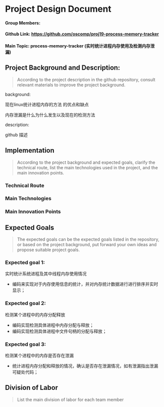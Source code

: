 # Project Design Document



#### **Group Members:**

#### Github Link:  https://github.com/oscomp/proj19-process-memory-tracker

#### Main Topic: process-memory-tracker (实时统计进程内存使用及检测内存泄漏)

## Project Background and Description:

> According to the project description in the github repository, consult relevant materials to improve the project background.

background:

现在linux统计进程内存的方法 的优点和缺点

内存泄漏是什么为什么发生以及现在的检测方法



description:

github 描述







## Implementation

> According to the project background and expected goals, clarify the technical route, list the main technologies used in the project, and the main innovation points.

### Technical Route

### Main Technologies

### Main Innovation Points



## Expected Goals

> The expected goals can be the expected goals listed in the repository, or based on the project background, put forward your own ideas and propose suitable project goals.

### Expected goal 1:

实时统计系统进程及其中线程内存使用情况

- 编码来实现对于内存使用信息的统计，并对内存统计数据进行进行排序并实时显示；

### Expected goal 2:

检测某个进程中的内存分配释放

- 编码实现检测具体进程中内存分配与释放；
- 编码实现检测具体进程中文件句柄的分配与释放；

### Expected goal 3:

检测某个进程中的内存是否存在泄漏

- 统计进程内存分配和释放的情况，确认是否存在泄漏情况，如有泄漏指出泄漏可疑处代码；

## Division of Labor

> List the main division of labor for each team member

